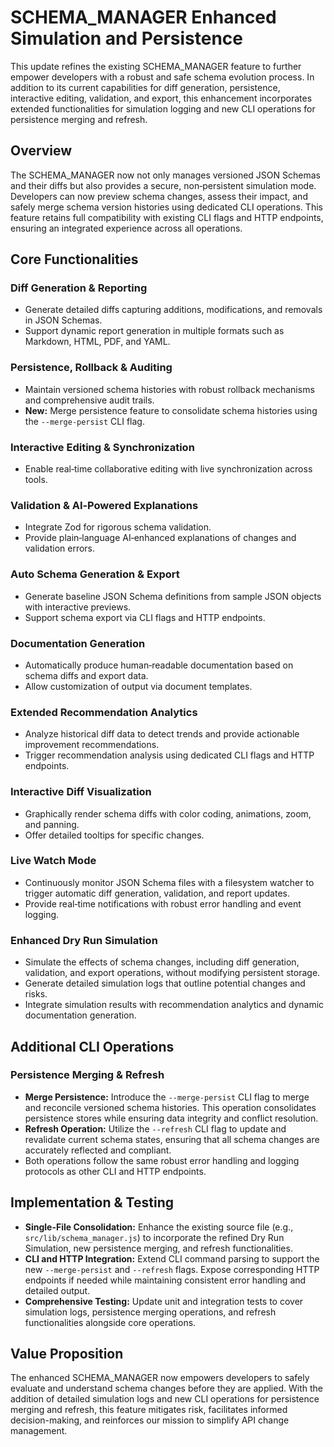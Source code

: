 # SCHEMA_MANAGER Enhanced Simulation and Persistence

This update refines the existing SCHEMA_MANAGER feature to further empower developers with a robust and safe schema evolution process. In addition to its current capabilities for diff generation, persistence, interactive editing, validation, and export, this enhancement incorporates extended functionalities for simulation logging and new CLI operations for persistence merging and refresh.

## Overview

The SCHEMA_MANAGER now not only manages versioned JSON Schemas and their diffs but also provides a secure, non‑persistent simulation mode. Developers can now preview schema changes, assess their impact, and safely merge schema version histories using dedicated CLI operations. This feature retains full compatibility with existing CLI flags and HTTP endpoints, ensuring an integrated experience across all operations.

## Core Functionalities

### Diff Generation & Reporting

- Generate detailed diffs capturing additions, modifications, and removals in JSON Schemas.
- Support dynamic report generation in multiple formats such as Markdown, HTML, PDF, and YAML.

### Persistence, Rollback & Auditing

- Maintain versioned schema histories with robust rollback mechanisms and comprehensive audit trails.
- **New:** Merge persistence feature to consolidate schema histories using the `--merge-persist` CLI flag.

### Interactive Editing & Synchronization

- Enable real‑time collaborative editing with live synchronization across tools.

### Validation & AI‑Powered Explanations

- Integrate Zod for rigorous schema validation.
- Provide plain‑language AI‑enhanced explanations of changes and validation errors.

### Auto Schema Generation & Export

- Generate baseline JSON Schema definitions from sample JSON objects with interactive previews.
- Support schema export via CLI flags and HTTP endpoints.

### Documentation Generation

- Automatically produce human‑readable documentation based on schema diffs and export data.
- Allow customization of output via document templates.

### Extended Recommendation Analytics

- Analyze historical diff data to detect trends and provide actionable improvement recommendations.
- Trigger recommendation analysis using dedicated CLI flags and HTTP endpoints.

### Interactive Diff Visualization

- Graphically render schema diffs with color coding, animations, zoom, and panning.
- Offer detailed tooltips for specific changes.

### Live Watch Mode

- Continuously monitor JSON Schema files with a filesystem watcher to trigger automatic diff generation, validation, and report updates.
- Provide real‑time notifications with robust error handling and event logging.

### Enhanced Dry Run Simulation

- Simulate the effects of schema changes, including diff generation, validation, and export operations, without modifying persistent storage.
- Generate detailed simulation logs that outline potential changes and risks.
- Integrate simulation results with recommendation analytics and dynamic documentation generation.

## Additional CLI Operations

### Persistence Merging & Refresh

- **Merge Persistence:** Introduce the `--merge-persist` CLI flag to merge and reconcile versioned schema histories. This operation consolidates persistence stores while ensuring data integrity and conflict resolution.
- **Refresh Operation:** Utilize the `--refresh` CLI flag to update and revalidate current schema states, ensuring that all schema changes are accurately reflected and compliant.
- Both operations follow the same robust error handling and logging protocols as other CLI and HTTP endpoints.

## Implementation & Testing

- **Single-File Consolidation:** Enhance the existing source file (e.g., `src/lib/schema_manager.js`) to incorporate the refined Dry Run Simulation, new persistence merging, and refresh functionalities.
- **CLI and HTTP Integration:** Extend CLI command parsing to support the new `--merge-persist` and `--refresh` flags. Expose corresponding HTTP endpoints if needed while maintaining consistent error handling and detailed output.
- **Comprehensive Testing:** Update unit and integration tests to cover simulation logs, persistence merging operations, and refresh functionalities alongside core operations.

## Value Proposition

The enhanced SCHEMA_MANAGER now empowers developers to safely evaluate and understand schema changes before they are applied. With the addition of detailed simulation logs and new CLI operations for persistence merging and refresh, this feature mitigates risk, facilitates informed decision-making, and reinforces our mission to simplify API change management.